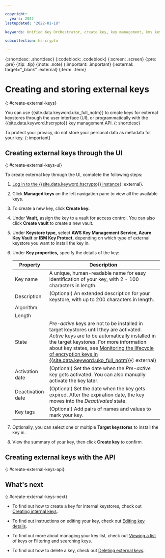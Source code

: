 ```yaml
---

copyright:
  years: 2022
lastupdated: "2022-01-18"

keywords: Unified Key Orchestrator, create key, key management, kms key

subcollection: hs-crypto

---
```


{:shortdesc: .shortdesc}
{:codeblock: .codeblock}
{:screen: .screen}
{:pre: .pre}
{:tip: .tip}
{:note: .note}
{:important: .important}
{:external: target="_blank" .external}
{:term: .term}


# Creating and storing external keys
{: #create-external-keys}

You can use {{site.data.keyword.uko_full_notm}} to create keys for external keystores through the user interface (UI), or programmatically with the {{site.data.keyword.hscrypto}} key management API.
{: shortdesc}

To protect your privacy, do not store your personal data as metadata for your key.
{: important}

## Creating external keys through the UI
{: #create-external-keys-ui}

To create external key through the UI, complete the following steps:

1. [Log in to the {{site.data.keyword.hscrypto}} instance](https://cloud.ibm.com/login){: external}.
2. Click **Managed keys** on the left navigation pane to view all the available keys.
3. To create a new key, click **Create key.**
4. Under **Vault,** assign the key to a vault for access control. You can also click **Create vault** to create a new vault.
5. Under **Keystore type,** select **AWS Key Management Service, Azure Key Vault** or **IBM Key Protect,** depending on which type of external keystore you want to install the key in.
6. Under **Key properties,** specify the details of the key:

    |       Property	     |                         Description                       |
    |----------------------|-----------------------------------------------------------|
    | Key name             | A unique, human-readable name for easy identification of your key, with 2 - 100 characters in length. |
    | Description          | (Optional) An extended description for your keystore, with up to 200 characters in length. |
    | Algorithm            |                                                           |
    | Length               |                                                           |
    | State                | _Pre-active_ keys are not to be installed in target keystores until they are activated. _Active_ keys are to be automatically installed in the target keystores. For more information about key states, see [Monitoring the lifecycle of encryption keys in {{site.data.keyword.uko_full_notm}}](/docs/hs-crypto?topic=hs-crypto-uko-key-states){: external} |
    | Activation date      | (Optional) Set the date when the _Pre-active_ key gets activated. You can also manually activate the key later. |
    | Deactivation date    | (Optional) Set the date when the key gets expired. After the expiration date, the key moves into the _Deactivated_ state.  |
    | Key tags             | (Optional) Add pairs of names and values to mark your key.  |

7. Optionally, you can select one or multiple **Target keystores** to install the key in.
8. View the summary of your key, then click **Create key** to confirm.




## Creating external keys with the API
{: #create-external-keys-api}






## What's next
{: #create-external-keys-next}

- To find out how to create a key for internal keystores, check out [Creating internal keys](/docs/hs-crypto?topic=hs-crypto-create-internal-keys).
  
- To find out instructions on editing your key, check out [Editing key details](/docs/hs-crypto?topic=hs-crypto-edit-kms-keys).
  
- To find out more about managing your key list, check out [Viewing a list of keys](/docs/hs-crypto?topic=hs-crypto-view-key-list) or [Filtering and searching keys](/docs/hs-crypto?topic=hs-crypto-search-key-list).
  
- To find out how to delete a key, check out [Deleting external keys](/docs/hs-crypto?topic=hs-crypto-delete-external-keys).
  


